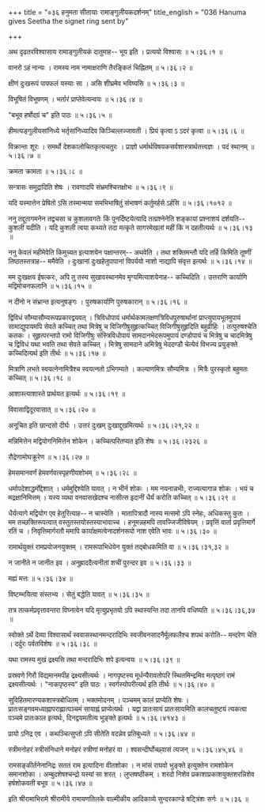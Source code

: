 +++
title = "०३६ हनुमता सीतायाः रामाङ्गुलीयकदर्शनम्"
title_english = "036 Hanuma gives Seetha the signet ring sent by"

+++


अथ दृढतरविश्वासाय रामाङ्गुलीयकं दातुमाह-- भूय इति । प्रत्ययो विश्वासः  ॥ 
५।३६।१  ॥   

  

वानरो ऽहं नान्यः । रामस्य नाम नामाक्षराणि तैरङ्कितं चिह्नितम्  ॥ 
५।३६।२ ॥   

  

क्षीणं दुःखरूपं पापफलं यस्याः सा । असि शीघ्रमेव भविष्यसि  ॥  ५।३६।३  ॥   

  

विभूषितं विभूषणम् । भर्तारं प्राप्तेवेत्यन्वयः  ॥  ५।३६।४  ॥   

  

"बभूव हर्षोदग्रं च" इति पाठः  ॥  ५।३६।५  ॥   

  

हीमत्यङ्गुलीयसांनिध्ये भर्तृसांनिध्यादिव किञ्चिल्लज्जावती । प्रियं
कृत्वा ऽ ऽदरं कृत्वा  ॥  ५।३६।६  ॥   

  

विक्रान्तः शूरः । समर्थो देशकालोचितकृत्यचतुरः । प्राज्ञो
धर्मार्थविषयकसर्वशास्त्रार्थतत्त्वज्ञः । पदं स्थानम्  ॥  ५।३६।७  ॥   

  

क्रमता क्रामता  ॥  ५।३६।८  ॥   

  

सन्त्रासः समुद्रादिति शेषः । रावणादपि संभ्रमश्चित्तक्षोभः  ॥  ५।३६।९  ॥   

  

यदि यस्मात्तेन प्रेषितो ऽसि तस्मान्मया समभिभाषितुं संभाषणं कर्तुमर्हसे
ऽर्हसि  ॥  ५।३६।१०१२  ॥   

  

ननु तद्दूतागमनेन तद्वचसा च कुशलावगतेः किं पुनर्दिष्टयेत्यादि
तत्प्रश्नेनेति शङ्कायां प्रश्नाशयं दर्शयति-- कुशली यदीति । यदि कुशली
त्वया कथ्यते तदा मत्कृते सागरमेखलां महीं किं न दहतीत्यर्थः  ॥  ५।३६।१३
 ॥   

  

ननु केवलं महीमेवेति किमुच्यत इत्याशयेन पक्षान्तरम्-- अथवेति । तथा
शक्तिमन्तौ यदि तर्हि किमिति तूष्णीं तिष्ठतस्तत्राह-- ममैवेति । दुःखानां
दुःखहेतुपापानां विपर्ययो नाशो नाद्यापि संवृत्त इत्यर्थः  ॥  ५।३६।१४  ॥   

  

मम दुःखक्षय ईषत्करः, अपि तु तस्य सुखावस्थानमेव मृग्यमित्याशयेनाह--
कच्चिदिति । उत्तराणि कार्याणि मद्विमोचनफलानि  ॥  ५।३६।१५  ॥   

  

न दीनो न संभ्रान्त इत्यनुषङ्गः । पुरुषकार्याणि पुरुषकारान्  ॥  ५।३६।१६
 ॥   

  

द्विविधं सौम्यासौम्यरूपप्रकारद्वयवत् । त्रिविधोपायं
धर्मार्थकामलक्षणत्रिविधपुरुषार्थानां प्राप्त्युपायभूतमुपायं
सामाद्युपायमपि सेवते कच्चित् तथा मित्रेषु च विजिगीषुसुहृत्कच्चित्
विजिगीषुसुहृदिति बहुव्रीहिः । तत्पुरुषश्चेति कतकः । सुहृत्परन्तपो रामो
विजिगीषुः संस्त्रिविधोपायं सामदानभेदरूपमुपायं दण्डोपायं च मित्रेषु च
चादमित्रेषु च द्विविधं यथा भवति तथा सेवते कच्चित् । मित्रेषु सामदाने
अमित्रेषु भेददण्डौ चेत्येवं विभज्य प्रयुङ्क्ते कच्चिदित्यर्थ इति तीर्थः
 ॥  ५।३६।१७  ॥   

  

मित्राणि लभते स्वयत्नेनामित्रैश्च स्वयत्नतो ऽभिगम्यते । कल्याणमित्रः
सौम्यमित्रः । मित्रैः पुरस्कृतो बहुमतः कच्चित्  ॥  ५।३६।१८  ॥   

  

आशास्त्याशास्ते प्रार्थयत इत्यर्थः  ॥  ५।३६।१९  ॥   

  

विवासाद्विदूरवासात्  ॥  ५।३६।२०  ॥   

  

अनूचित इति छान्दसो दीर्घः । उत्तरं दुःखम् दुःखाद्दुखमित्यर्थः  ॥ 
५।३६।२१,२२ ॥   

  

मन्निमित्तेन मद्वियोगनिमित्तेन शोकेन । कच्चित्परितप्यत इति शेषः  ॥ 
५।३६।२३२६  ॥   

  

रौद्रेणामोघक्रूरेण  ॥  ५।३६।२७  ॥   

  

हेमसमानवर्णं हेमवर्णवत्स्पृहणीयशोभम्  ॥  ५।३६।२८  ॥   

  

धर्मापदेशाद्धर्मोद्देशात् । धर्ममुद्दिश्येति यावत् । न भीर्न शोकः । मम
नयनान्नभीः, राज्यत्यागान्न शोकः । भयं च मद्रक्षानिमित्तम् । यस्य व्यथा
वनवासखेदश्च नासीत्स इदानीं धैर्यं करोति कच्चित्  ॥  ५।३६।२९  ॥   

  

धैर्यत्यागे मद्वियोग एव हेतुरित्याह-- न चास्येति । मातापित्रादौ नास्य
मत्समो ऽपि स्नेहः, अधिकस्तु कुतः । मम तच्छक्तिरूपत्वात्
वस्तुतस्तयोस्तस्याभावाच्च । हनूमन्नहमपि तावज्जिजीविषेयम् । प्रवृत्तिं
वार्ता प्रवृत्तिमार्गे रतिं च । निवृत्तिमार्गरतौ ममापि
कार्याक्षमत्वेनादर्शनरूपो नाश एवेति भावः  ॥  ५।३६।३०  ॥   

  

रामार्थयुक्तं रामप्रयोजनयुक्तम् । रामरूपाभिधेयेन युक्तं तद्बोधकमिति वा
 ॥  ५।३६।३१,३२  ॥   

  

न जानीते न जानीत इव । अनुह्राददैत्यनीतां शचीं पुरन्दर इव  ॥  ५।३६।३३ ॥   

  

मह्यं मत्तः  ॥  ५।३६।३४  ॥   

  

विष्टम्भयित्वा संस्तभ्य । सेतुं बद्धेति यावत्  ॥  ५।३६।३५  ॥   

  

तत्र तत्कर्मप्रवृत्तावन्तरा विघ्नत्वेन यदि मृत्युप्रभृतयो ऽपि
स्थास्यन्ति तदा तानपि वधिष्यति  ॥  ५।३६।३६,३७  ॥   

  

स्वोक्ते ऽर्थे देव्या विश्वासार्थं स्ववासस्थानमन्दरादिभिः
स्वजीवनसादनैर्मूलफलैश्च शपथं करोति-- मन्दरेण चेति । दर्दुरः पर्वतविशेषः
 ॥  ५।३६।३८  ॥   

  

यथा रामस्य मुखं द्रक्ष्यसि तथा मन्दरादिभिः शपे इत्यन्वयः  ॥  ५।३६।३९  ॥   

  

प्रस्रवणे गिरौ विद्यमानमपीह द्रक्ष्यसीत्यर्थः । नागपृष्टस्य
मूर्धन्यैरावतोपरि स्थितमिन्द्रमिव मत्पृष्ठगं रामं द्रक्ष्यसीत्यर्थः ।
"नाकपृष्ठस्य" इति पाठः । स्वर्गस्योपरीत्यर्थ इति तीर्थः  ॥  ५।३६।४०  ॥   

  

सुविहितमारण्यकशास्त्रबोधितम् । भक्तमोदनम् । पञ्चमम् कालं प्राप्येति शेषः
। प्रातःसङ्गवमध्याह्नापराह्णात्पञ्चमं सायाह्नं प्राप्येत्यर्थः । यद्वा
प्रातःसायं प्रातःसायमिति कालचतुष्टयं त्यकत्वा पञ्चमे प्रातःकाल इत्यर्थः,
दिनद्वयमतीत्य भुङ्क्ते इत्यर्थः  ॥  ५।३६।४१४३  ॥   

  

प्रायो ऽनिद्र एव । कथञ्चित्सुप्तो ऽपि सीतेति वदन्नेव प्रतिबुध्यते  ॥ 
५।३६।४४  ॥   

  

स्त्रीमनोहरं स्त्रीसंनिधाने मनोहरं स्त्रीणां मनोहरं वा ।
श्वसन्दीर्घोच्छ्वासं त्यजन्  ॥  ५।३६।४५,४६  ॥   

  

रामसङ्कीर्तनेनानिद्रः सततं राम इत्यादिना वीतशोका । न मांसं राघवो
भुङ्क्ते इत्युक्तेन रामशोकेन समानशोका । अम्बुदशेषश्चन्द्रो यस्यां सा
शरत् । लुप्तषष्ठीकम् । शरदो निशेव प्रकाशाप्रकाशयुक्तशरन्निशेव हर्षशोकवती
बभूव  ॥  ५।३६।४७  ॥   

  

इति श्रीरामाभिरामे श्रीरामीये रामायणतिलके वाल्मीकीय आदिकाव्ये
सुन्दरकाण्डे षट्त्रिंशः सर्गः  ॥  ५।३६  ॥   

  


